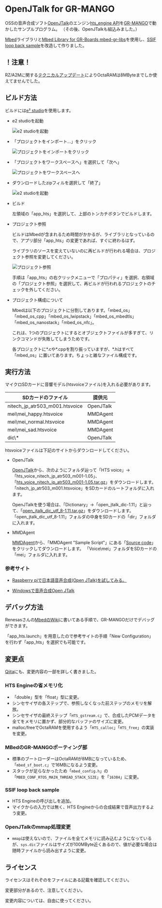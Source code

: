 # OpenJTalk for GR-MANGO

OSSの音声合成ソフト[OpenJTalk](http://open-jtalk.sp.nitech.ac.jp/)のエンジン[hts_engine API](http://hts-engine.sourceforge.net/)を[GR-MANGO](https://www.renesas.com/jp/ja/products/gadget-renesas/boards/gr-mango)で動かしたサンプルプログラム。
（その後、OpenJTalkも組込みました。）

[Mbed](https://os.mbed.com/platforms/Renesas-GR-MANGO/)ライブラリと[Mbed Library for GR-Boards mbed-gr-libs](https://github.com/renesas-rz/mbed-gr-libs)を使用し、[SSIF loop back sample](https://github.com/renesas-rz/RZ_A2M_Mbed_samples/blob/master/sample_programs/sample_02_ssif_loop_back.cpp)を改造して作りました。

## ！注意！

RZ/A2Mに関する[テクニカルアップデート](https://www.renesas.com/jp/ja/document/tcu/note-size-octaram-memory-octa-memory-controller-rza2m-group-products?language=ja&r=1054511)によりOctaRAMは8MByteまでしか使えてませんでした。

## ビルド方法

ビルドには[e² studio](https://www.renesas.com/jp/ja/software-tool/e-studio)を使用します。

- e2 studioを起動

  ![e2 studioを起動](img/e2studio_start.png)

- 「プロジェクトをインポート…」をクリック

  ![プロジェクトをインポートをクリック](img/workspace_opend.png)

- 「プロジェクトをワークスペースへ」を選択して「次へ」

  ![プロジェクトをワークスペースへ](img/import_project.png)

- ダウンロードしたzipフィルを選択して「終了」

  ![e2 studioを起動](img/select_archive.png)

- ビルド

  左領域の「app_hts」を選択して、上部のトンカチボタンでビルドします。

- プロジェクト参照

  ビルドはMbedが含まれるため時間がかかるが、ライブラリとなっているので、アプリ部分「app_hts」の変更であれば、すぐに終わるはず。

  ライブラリのソースを変えていないのに再ビルドが行われる場合は、プロジェクト参照を変更してください。

  ![プロジェクト参照](img/project_references.png)

  手順は「app_hts」の右クリックメニューで「プロパティ」を選択、右領域の「プロジェクト参照」を選択して、再ビルドが行われるプロジェクトのチェックを外してください。

- プロジェクト構成について

  Mbedは以下のプロジェクトに分割してあります。「mbed_os」「mbed_os_cpp」「mbed_os_lwipstack」「mbed_os_mbedtls」「mbed_os_nanostack」「mbed_os_nfc」。

  これは、1つのプロジェクトにするとオブジェクトファイルが多すぎて、リンクコマンドが失敗してしまうためです。

  各プロジェクトに*.cや*.cppを割り振っていますが、*.hはすべて「mbed_os」に置いてあります。ちょっと雑なファイル構成です。

## 実行方法

マイクロSDカードに音響モデル(htsvoiceファイル)を入れる必要があります。

|SDカードのファイル|提供元|
|-|-|
|nitech_jp_atr503_m001.htsvoice|OpenJTalk|
|mei\\mei_happy.htsvoice|MMDAgent|
|mei\\mei_normal.htsvoice|MMDAgent|
|mei\\mei_sad.htsvoice|MMDAgent|
|dic\\*|OpenJTalk|

htsvoiceファイルは下記のサイトからダウンロードしてください。

- OpenJTalk

  [OpenJTalk](https://sourceforge.net/projects/open-jtalk/files/)から、次のようにフォルダ辿って「HTS voice」→「hts_voice_nitech_jp_atr503_m001-1.05」、「[hts_voice_nitech_jp_atr503_m001-1.05.tar.gz](https://sourceforge.net/projects/open-jtalk/files/HTS%20voice/hts_voice_nitech_jp_atr503_m001-1.05/hts_voice_nitech_jp_atr503_m001-1.05.tar.gz/download)」をダウンロードします。
  「nitech_jp_atr503_m001.htsvoice」をSDカードのルートフォルダに入れます。

  OpenJTalkを使う場合は、「Dictionary」→「open_jtalk_dic-1.11」と辿って、「[open_jtalk_dic_utf_8-1.11.tar.gz](https://sourceforge.net/projects/open-jtalk/files/Dictionary/open_jtalk_dic-1.11/open_jtalk_dic_utf_8-1.11.tar.gz/download)」をダウンロードします。
  「open_jtalk_dic_utf_8-1.11」フォルダの中身をSDカードの「dir」フォルダに入れます。

- MMDAgent

  [MMDAgent](http://www.mmdagent.jp/)から、「MMDAgent "Sample Script"」にある「[Source code](https://sourceforge.net/projects/mmdagent/files/MMDAgent_Example/MMDAgent_Example-1.8/MMDAgent_Example-1.8.zip/download)」をクリックしてダウンロードします。
  「Voice\\mei」フォルダをSDカードの「mei」フォルダに入れます。

### 参考サイト

- [Raspberry piで日本語音声合成(Open JTalk)を試してみる。](https://qiita.com/lutecia16v/items/8d220885082e40ace252)

- [Windowsで音声合成Open JTalk](https://qiita.com/mkgask/items/0bf9c26dc96e7b0b45ac)

## デバッグ方法

Renesasさんの[MbedのWiki](https://os.mbed.com/teams/Renesas/wiki/How-to-debug-with-e2-studio)に書いてある手順で、GR-MANGOだけでデバッグができます。

「app_hts.launch」を用意したので参考サイトの手順「New Configuration」を行わず「app_hts」を選択でも可能です。

## 変更点

[Qiita](https://qiita.com/h7ga40/items/daa71423a2ce9d6c54ea)にも、変更内容の一部を詳しく書きました。

### HTS Engineの省メモリ化

- 「double」型を「float」型に変更。
- シンセサイザの各ステップで、参照しなくなった前ステップのメモリを解放。
- シンセサイザの最終ステップ「`HTS_gstream.c`」で、合成したPCMデータを全てをメモリに置かず、部分的なバッファのサイズに変更。
- malloc/freeでOctaRAMを使用するよう「`HTS_calloc`」「`HTS_free`」の実装を変更。

### MBedのGR-MANGOポーティング部

- 標準のブートローダーはOctaRAMが8MBになっているため、「`mbed_sf_boot.c`」で16MBになるよう変更。
- スタックが足らなかったため「`mbed_config.h`」の「`MBED_CONF_RTOS_MAIN_THREAD_STACK_SIZE`」を「`16384`」に変更。

### SSIF loop back sample

- HTS Engineの呼び出しを追加。
- マイクからの入力では無く、HTS Engineからの合成結果で音声出力するよう変更。

### OpenJTalkのmmap処理変更

- `mmap`は使えないので、ファイルを全てメモリに読み込むようになっているが、`sys.dic`ファイルはサイズが100MByte近くあるので、値が必要な場合は随時ファイルから読み出すように変更。

## ライセンス

ライセンスはそれぞのをファイルにある記載を確認してください。

変更部分があるので、注意してください。

変更内容については、自由に使ってください。
